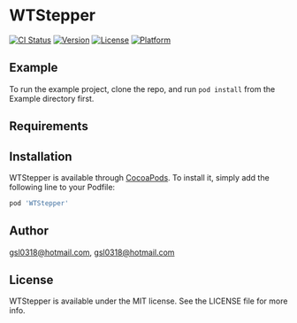 # WTStepper

[![CI Status](http://img.shields.io/travis/gsl0318@hotmail.com/WTStepper.svg?style=flat)](https://travis-ci.org/gsl0318@hotmail.com/WTStepper)
[![Version](https://img.shields.io/cocoapods/v/WTStepper.svg?style=flat)](http://cocoapods.org/pods/WTStepper)
[![License](https://img.shields.io/cocoapods/l/WTStepper.svg?style=flat)](http://cocoapods.org/pods/WTStepper)
[![Platform](https://img.shields.io/cocoapods/p/WTStepper.svg?style=flat)](http://cocoapods.org/pods/WTStepper)

## Example

To run the example project, clone the repo, and run `pod install` from the Example directory first.

## Requirements

## Installation

WTStepper is available through [CocoaPods](http://cocoapods.org). To install
it, simply add the following line to your Podfile:

```ruby
pod 'WTStepper'
```

## Author

gsl0318@hotmail.com, gsl0318@hotmail.com

## License

WTStepper is available under the MIT license. See the LICENSE file for more info.
